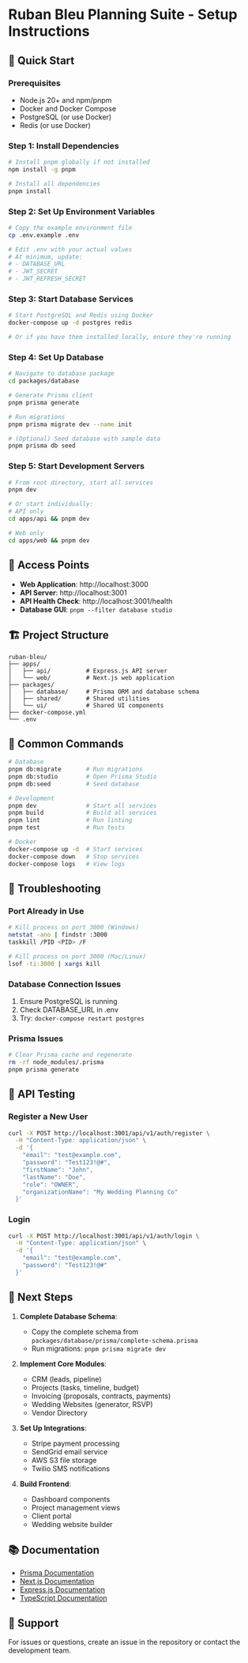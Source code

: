 # Ruban Bleu Planning Suite - Setup Instructions

## 🚀 Quick Start

### Prerequisites
- Node.js 20+ and npm/pnpm
- Docker and Docker Compose
- PostgreSQL (or use Docker)
- Redis (or use Docker)

### Step 1: Install Dependencies

```bash
# Install pnpm globally if not installed
npm install -g pnpm

# Install all dependencies
pnpm install
```

### Step 2: Set Up Environment Variables

```bash
# Copy the example environment file
cp .env.example .env

# Edit .env with your actual values
# At minimum, update:
# - DATABASE_URL
# - JWT_SECRET
# - JWT_REFRESH_SECRET
```

### Step 3: Start Database Services

```bash
# Start PostgreSQL and Redis using Docker
docker-compose up -d postgres redis

# Or if you have them installed locally, ensure they're running
```

### Step 4: Set Up Database

```bash
# Navigate to database package
cd packages/database

# Generate Prisma client
pnpm prisma generate

# Run migrations
pnpm prisma migrate dev --name init

# (Optional) Seed database with sample data
pnpm prisma db seed
```

### Step 5: Start Development Servers

```bash
# From root directory, start all services
pnpm dev

# Or start individually:
# API only
cd apps/api && pnpm dev

# Web only  
cd apps/web && pnpm dev
```

## 📍 Access Points

- **Web Application**: http://localhost:3000
- **API Server**: http://localhost:3001
- **API Health Check**: http://localhost:3001/health
- **Database GUI**: `pnpm --filter database studio`

## 🏗️ Project Structure

```
ruban-bleu/
├── apps/
│   ├── api/          # Express.js API server
│   └── web/          # Next.js web application
├── packages/
│   ├── database/     # Prisma ORM and database schema
│   ├── shared/       # Shared utilities
│   └── ui/           # Shared UI components
├── docker-compose.yml
└── .env
```

## 🔧 Common Commands

```bash
# Database
pnpm db:migrate       # Run migrations
pnpm db:studio        # Open Prisma Studio
pnpm db:seed          # Seed database

# Development
pnpm dev              # Start all services
pnpm build            # Build all services
pnpm lint             # Run linting
pnpm test             # Run tests

# Docker
docker-compose up -d  # Start services
docker-compose down   # Stop services
docker-compose logs   # View logs
```

## 🐛 Troubleshooting

### Port Already in Use
```bash
# Kill process on port 3000 (Windows)
netstat -ano | findstr :3000
taskkill /PID <PID> /F

# Kill process on port 3000 (Mac/Linux)
lsof -ti:3000 | xargs kill
```

### Database Connection Issues
1. Ensure PostgreSQL is running
2. Check DATABASE_URL in .env
3. Try: `docker-compose restart postgres`

### Prisma Issues
```bash
# Clear Prisma cache and regenerate
rm -rf node_modules/.prisma
pnpm prisma generate
```

## 📝 API Testing

### Register a New User
```bash
curl -X POST http://localhost:3001/api/v1/auth/register \
  -H "Content-Type: application/json" \
  -d '{
    "email": "test@example.com",
    "password": "Test123!@#",
    "firstName": "John",
    "lastName": "Doe",
    "role": "OWNER",
    "organizationName": "My Wedding Planning Co"
  }'
```

### Login
```bash
curl -X POST http://localhost:3001/api/v1/auth/login \
  -H "Content-Type: application/json" \
  -d '{
    "email": "test@example.com",
    "password": "Test123!@#"
  }'
```

## 🚢 Next Steps

1. **Complete Database Schema**: 
   - Copy the complete schema from `packages/database/prisma/complete-schema.prisma`
   - Run migrations: `pnpm prisma migrate dev`

2. **Implement Core Modules**:
   - CRM (leads, pipeline)
   - Projects (tasks, timeline, budget)
   - Invoicing (proposals, contracts, payments)
   - Wedding Websites (generator, RSVP)
   - Vendor Directory

3. **Set Up Integrations**:
   - Stripe payment processing
   - SendGrid email service
   - AWS S3 file storage
   - Twilio SMS notifications

4. **Build Frontend**:
   - Dashboard components
   - Project management views
   - Client portal
   - Wedding website builder

## 📚 Documentation

- [Prisma Documentation](https://www.prisma.io/docs)
- [Next.js Documentation](https://nextjs.org/docs)
- [Express.js Documentation](https://expressjs.com)
- [TypeScript Documentation](https://www.typescriptlang.org/docs)

## 🤝 Support

For issues or questions, create an issue in the repository or contact the development team.
